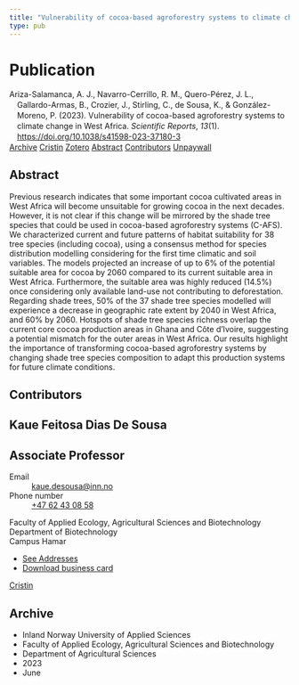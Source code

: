 ```yaml
---
title: "Vulnerability of cocoa-based agroforestry systems to climate change in West Africa"
type: pub
---
```

<h1>Publication</h1>
<article id="csl-bib-container-3EGAL5CT" class="csl-bib-container">
  <div class="csl-bib-body" style="line-height: 1.35; padding-left: 1em; text-indent:-1em;">
  <div class="csl-entry">Ariza-Salamanca, A. J., Navarro-Cerrillo, R. M., Quero-P&#xE9;rez, J. L., Gallardo-Armas, B., Crozier, J., Stirling, C., de Sousa, K., &amp; Gonz&#xE1;lez-Moreno, P. (2023). Vulnerability of cocoa-based agroforestry systems to climate change in West Africa. <i>Scientific Reports</i>, <i>13</i>(1). <a href="https://doi.org/10.1038/s41598-023-37180-3">https://doi.org/10.1038/s41598-023-37180-3</a></div>
</div>
  <div class="csl-bib-buttons">
    <a href="#taxonomy-article-3EGAL5CT" class="csl-bib-button">Archive</a>
    <a href="https://app.cristin.no/results/show.jsf?id=2156663" alt="Cristin URL" class="csl-bib-button">Cristin</a>
    <a href="http://zotero.org/groups/5022929/items/3EGAL5CT" alt="Zotero URL" class="csl-bib-button">Zotero</a>
    <a href="#abstract-article-3EGAL5CT" class="csl-bib-button">Abstract</a>
    <a href="#contributors-article-3EGAL5CT" class="csl-bib-button">Contributors</a>
    <a href="https://www.nature.com/articles/s41598-023-37180-3.pdf" class="csl-bib-button">Unpaywall</a>
  </div>
  <div id="csl-bib-meta-container-3EGAL5CT"></div>
</article>
<div id="csl-bib-meta-3EGAL5CT" class="csl-bib-meta">
  <article id="abstract-article-3EGAL5CT" class="abstract-article">
    <h1>Abstract</h1>
    Previous research indicates that some important cocoa cultivated areas in West Africa will become unsuitable for growing cocoa in the next decades. However, it is not clear if this change will be mirrored by the shade tree species that could be used in cocoa-based agroforestry systems (C-AFS). We characterized current and future patterns of habitat suitability for 38 tree species (including cocoa), using a consensus method for species distribution modelling considering for the first time climatic and soil variables. The models projected an increase of up to 6% of the potential suitable area for cocoa by 2060 compared to its current suitable area in West Africa. Furthermore, the suitable area was highly reduced (14.5%) once considering only available land-use not contributing to deforestation. Regarding shade trees, 50% of the 37 shade tree species modelled will experience a decrease in geographic rate extent by 2040 in West Africa, and 60% by 2060. Hotspots of shade tree species richness overlap the current core cocoa production areas in Ghana and Côte d’Ivoire, suggesting a potential mismatch for the outer areas in West Africa. Our results highlight the importance of transforming cocoa-based agroforestry systems by changing shade tree species composition to adapt this production systems for future climate conditions.
  </article>
  <article id="contributors-article-3EGAL5CT" class="contributors-article">
    <h1>Contributors</h1>
    <div class="personas">
<div class="vrtx-hinn-person-card">
<div class="photo">
<i class="lar la-user-circle missing-person"></i>
</div>
<div class="info">
<hgroup><h1>Kaue Feitosa Dias De Sousa</h1>
<h2>Associate Professor</h2>
</hgroup><dl>
<dt>Email</dt>
<dd>
<a href="mailto:kaue.desousa@inn.no">kaue.desousa@inn.no</a>
</dd>
<dt>Phone number</dt>
<dd><a href="tel:+4762430858">
+47 62 43 08 58
</a></dd>
</dl>
<p>
Faculty of Applied Ecology, Agricultural Sciences and Biotechnology<br>
Department of Biotechnology<br>
Campus Hamar
</p>
<ul class="vrtx-hinn-links">
<li><a href="https://www.inn.no/english/find-an-employee/kaue-desousa.html#vrtx-hinn-addresses">See Addresses</a></li>
<li><a href="https://www.inn.no/english/find-an-employee/kaue-desousa.html?vrtx=vcf">Download business card</a></li>
</ul>
</div>
</div>
<a href="https://app.cristin.no/persons/show.jsf?id=994113" alt="Cristin URL" class="personas-cristin">Cristin</a>
</div>
  </article>
  <article id="taxonomy-article-3EGAL5CT" class="taxonomy-article">
    <h1>Archive</h1>
    <ul>
      <li>Inland Norway University of Applied Sciences</li>
      <li>Faculty of Applied Ecology, Agricultural Sciences and Biotechnology</li>
      <li>Department of Agricultural Sciences</li>
      <li>2023</li>
      <li>June</li>
    </ul>
  </article>
</div>
